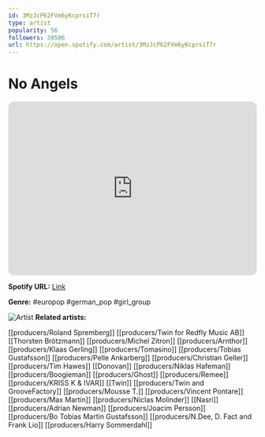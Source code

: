 ```yaml
---
id: 3MzJcP62FVm6yKcprsiT7r
type: artist
popularity: 56
followers: 38506
url: https://open.spotify.com/artist/3MzJcP62FVm6yKcprsiT7r
---
```

# No Angels

<iframe style="border-radius:12px" src="https://open.spotify.com/embed/artist/3MzJcP62FVm6yKcprsiT7r" width="100%" height="352" frameBorder="0" allowfullscreen="" allow="autoplay; clipboard-write; encrypted-media; fullscreen; picture-in-picture" loading="lazy"></iframe>

**Spotify URL:** [Link](https://open.spotify.com/artist/3MzJcP62FVm6yKcprsiT7r)

**Genre:**  #europop #german_pop #girl_group

![Artist](https://i.scdn.co/image/ab6761610000e5ebda2a8a053536a3a8fe648cc6)
**Related artists:**

[[producers/Roland Spremberg]]
[[producers/Twin for Redfly Music AB]]
[[Thorsten Brötzmann]]
[[producers/Michel Zitron]]
[[producers/Arnthor]]
[[producers/Klaas Gerling]]
[[producers/Tomasino]]
[[producers/Tobias Gustafsson]]
[[producers/Pelle Ankarberg]]
[[producers/Christian Geller]]
[[producers/Tim Hawes]]
[[Donovan]]
[[producers/Niklas Hafeman]]
[[producers/Boogieman]]
[[producers/Ghost]]
[[producers/Remee]]
[[producers/KRISS K & IVAR]]
[[Twin]]
[[producers/Twin and GrooveFactory]]
[[producers/Mousse T.]]
[[producers/Vincent Pontare]]
[[producers/Max Martin]]
[[producers/Niclas Molinder]]
[[Nasri]]
[[producers/Adrian Newman]]
[[producers/Joacim Persson]]
[[producers/Bo Tobias Martin Gustafsson]]
[[producers/N.Dee, D. Fact and Frank Lio]]
[[producers/Harry Sommerdahl]]
